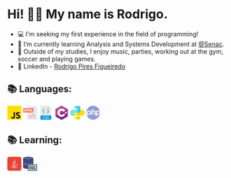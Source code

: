 # Hi! 👋🏼 My name is Rodrigo.

- 💻 I'm seeking my first experience in the field of programming!
- 🌱 I’m currently learning Analysis and Systems Development at [@Senac](https://www.sp.senac.br/centro-universitario-senac-santo-amaro).
- 💬 Outside of my studies, I enjoy music, parties, working out at the gym, soccer and playing games.
- 💼 LinkedIn - <a class="badge-base__link LI-simple-link" href="https://br.linkedin.com/in/rodrigo-pires-figueiredo-a02768275?trk=profile-badge">Rodrigo Pires Figueiredo</a>

## 📚 Languages:
![JavaScript](./assets/32px/JS.png)
![HTML](./assets/32px/html.png)
![CSS](./assets/32px/css.png)
![C#](./assets/32px/CSharp.png)
![Python](./assets/32px/python.png)
![PHP](./assets/32px/php.png)

## 📚 Learning:
![Java](./assets/32px/java2.png)
![SQL](./assets/32px/sql-server.png)

<!--
**DigoPires/DigoPires** is a ✨ _special_ ✨ repository because its `README.md` (this file) appears on your GitHub profile.

Here are some ideas to get you started:

- 🔭 I’m currently working on ...
- 🌱 I’m currently learning ...
- 👯 I’m looking to collaborate on ...
- 🤔 I’m looking for help with ...
- 💬 Ask me about ...
- 📫 How to reach me: ...
- 😄 Pronouns: ...
- ⚡ Fun fact: ...
-->

